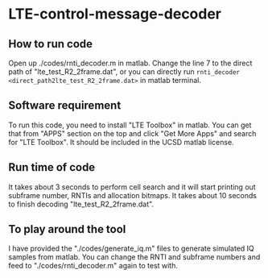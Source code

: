 # LTE-control-message-decoder
## How to run code
Open up ./codes/rnti_decoder.m in matlab. Change the line 7 to the direct path of "lte_test_R2_2frame.dat", or you can directly run `rnti_decoder <direct_path2lte_test_R2_2frame.dat>` in matlab terminal.

## Software requirement
To run this code, you need to install "LTE Toolbox" in matlab. You can get that from "APPS" section on the top and click "Get More Apps" and search for "LTE Toolbox". It should be included in the UCSD matlab license.  

## Run time of code
It takes about 3 seconds to perform cell search and it will start printing out subframe number, RNTIs and allocation bitmaps. It takes about 10 seconds to finish decoding "lte_test_R2_2frame.dat".

## To play around the tool
I have provided the "./codes/generate_iq.m" files to generate simulated IQ samples from matlab. You can change the RNTI and subframe numbers and feed to "./codes/rnti_decoder.m" again to test with.
